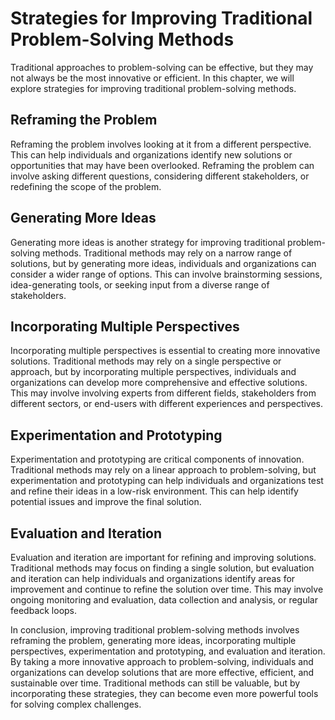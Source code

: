 Strategies for Improving Traditional Problem-Solving Methods
==================================================================================================================

Traditional approaches to problem-solving can be effective, but they may not always be the most innovative or efficient. In this chapter, we will explore strategies for improving traditional problem-solving methods.

Reframing the Problem
---------------------

Reframing the problem involves looking at it from a different perspective. This can help individuals and organizations identify new solutions or opportunities that may have been overlooked. Reframing the problem can involve asking different questions, considering different stakeholders, or redefining the scope of the problem.

Generating More Ideas
---------------------

Generating more ideas is another strategy for improving traditional problem-solving methods. Traditional methods may rely on a narrow range of solutions, but by generating more ideas, individuals and organizations can consider a wider range of options. This can involve brainstorming sessions, idea-generating tools, or seeking input from a diverse range of stakeholders.

Incorporating Multiple Perspectives
-----------------------------------

Incorporating multiple perspectives is essential to creating more innovative solutions. Traditional methods may rely on a single perspective or approach, but by incorporating multiple perspectives, individuals and organizations can develop more comprehensive and effective solutions. This may involve involving experts from different fields, stakeholders from different sectors, or end-users with different experiences and perspectives.

Experimentation and Prototyping
-------------------------------

Experimentation and prototyping are critical components of innovation. Traditional methods may rely on a linear approach to problem-solving, but experimentation and prototyping can help individuals and organizations test and refine their ideas in a low-risk environment. This can help identify potential issues and improve the final solution.

Evaluation and Iteration
------------------------

Evaluation and iteration are important for refining and improving solutions. Traditional methods may focus on finding a single solution, but evaluation and iteration can help individuals and organizations identify areas for improvement and continue to refine the solution over time. This may involve ongoing monitoring and evaluation, data collection and analysis, or regular feedback loops.

In conclusion, improving traditional problem-solving methods involves reframing the problem, generating more ideas, incorporating multiple perspectives, experimentation and prototyping, and evaluation and iteration. By taking a more innovative approach to problem-solving, individuals and organizations can develop solutions that are more effective, efficient, and sustainable over time. Traditional methods can still be valuable, but by incorporating these strategies, they can become even more powerful tools for solving complex challenges.
